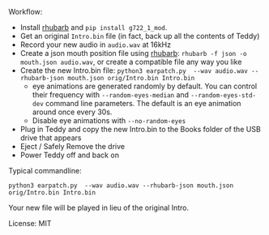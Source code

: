 Workflow:
 * Install [rhubarb](https://github.com/DanielSWolf/rhubarb-lip-sync) and `pip install g722_1_mod`.
 * Get an original `Intro.bin` file (in fact, back up all the contents of Teddy)
 * Record your new audio in `audio.wav` at 16kHz
 * Create a json mouth position file using [rhubarb](https://github.com/DanielSWolf/rhubarb-lip-sync): `rhubarb -f json -o mouth.json audio.wav`, or create a compatible file any way you like
 * Create the new Intro.bin file: `python3 earpatch.py  --wav audio.wav --rhubarb-json mouth.json orig/Intro.bin Intro.bin`
   * eye animations are generated randomly by default. You can control their frequency with `--random-eyes-median` and `--random-eyes-std-dev` command line parameters.
     The default is an eye animation around once every 30s.
   * Disable eye animations with `--no-random-eyes`
 * Plug in Teddy and copy the new Intro.bin to the Books folder of the USB drive that appears
 * Eject / Safely Remove the drive
 * Power Teddy off and back on

Typical commandline:
```
python3 earpatch.py  --wav audio.wav --rhubarb-json mouth.json orig/Intro.bin Intro.bin
```

Your new file will be played in lieu of the original Intro.

License: MIT
